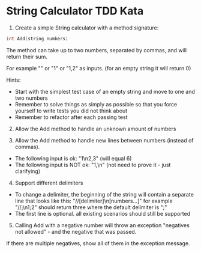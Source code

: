 # String Calculator TDD Kata
1. Create a simple String calculator with a method signature:

```c++
int Add(string numbers)
```
The method can take up to two numbers, separated by commas, and will return their sum.

For example "" or "1" or "1,2" as inputs. (for an empty string it will return 0)

Hints:

* Start with the simplest test case of an empty string and move to one and two numbers
* Remember to solve things as simply as possible so that you force yourself to write tests you did not think about
* Remember to refactor after each passing test

2. Allow the Add method to handle an unknown amount of numbers

3. Allow the Add method to handle new lines between numbers (instead of commas).

* The following input is ok: "1\n2,3" (will equal 6)
* The following input is NOT ok: "1,\n" (not need to prove it - just clarifying)

4. Support different delimiters

* To change a delimiter, the beginning of the string will contain a separate line that looks like this: "//[delimiter]\n[numbers…]" for example "//;\n1;2" should return three where the default delimiter is ";"
* The first line is optional. all existing scenarios should still be supported

5. Calling Add with a negative number will throw an exception "negatives not allowed" - and the negative that was passed.

If there are multiple negatives, show all of them in the exception message.

